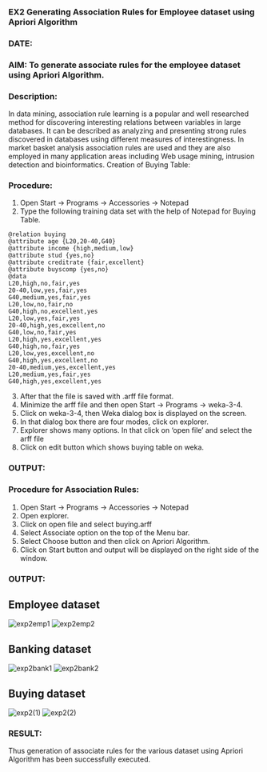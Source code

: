 ### EX2 Generating Association Rules for Employee dataset using Apriori Algorithm
### DATE: 
### AIM: To generate associate rules for the employee dataset using Apriori Algorithm.
### Description:
In data mining, association rule learning is a popular and well researched method for discovering interesting
relations between variables in large databases. It can be described as analyzing and presenting strong rules discovered
in databases using different measures of interestingness. In market basket analysis association rules are used and they
are also employed in many application areas including Web usage mining, intrusion detection and bioinformatics.
Creation of Buying Table:
### Procedure:
1) Open Start -> Programs -> Accessories -> Notepad
2) Type the following training data set with the help of Notepad for Buying Table.

```
@relation buying
@attribute age {L20,20-40,G40}
@attribute income {high,medium,low}
@attribute stud {yes,no}
@attribute creditrate {fair,excellent}
@attribute buyscomp {yes,no}
@data
L20,high,no,fair,yes
20-40,low,yes,fair,yes
G40,medium,yes,fair,yes
L20,low,no,fair,no
G40,high,no,excellent,yes
L20,low,yes,fair,yes
20-40,high,yes,excellent,no
G40,low,no,fair,yes
L20,high,yes,excellent,yes
G40,high,no,fair,yes
L20,low,yes,excellent,no
G40,high,yes,excellent,no
20-40,medium,yes,excellent,yes
L20,medium,yes,fair,yes
G40,high,yes,excellent,yes
```
3) After that the file is saved with .arff file format.
4) Minimize the arff file and then open Start -> Programs -> weka-3-4.
5) Click on weka-3-4, then Weka dialog box is displayed on the screen.
6) In that dialog box there are four modes, click on explorer.
7) Explorer shows many options. In that click on ‘open file’ and select the arff file
8) Click on edit button which shows buying table on weka.
### OUTPUT:


### Procedure for Association Rules:
1) Open Start -> Programs -> Accessories -> Notepad
2) Open explorer.
3) Click on open file and select buying.arff
4) Select Associate option on the top of the Menu bar.
5) Select Choose button and then click on Apriori Algorithm.
6) Click on Start button and output will be displayed on the right side of the window.

### OUTPUT:
## Employee dataset
![exp2emp1](https://github.com/varalakshmi1084/WDM_EXP2/assets/93427594/2753cfc6-cbcc-41f1-a26b-17b76c04ca09)
![exp2emp2](https://github.com/varalakshmi1084/WDM_EXP2/assets/93427594/0a634b6e-5aec-4bfc-82fa-5980291ddd00)
## Banking dataset
![exp2bank1](https://github.com/varalakshmi1084/WDM_EXP2/assets/93427594/07e96211-a387-456b-9040-aede6c41f97b)
![exp2bank2](https://github.com/varalakshmi1084/WDM_EXP2/assets/93427594/7c01d748-ea6c-45d9-b564-e4418113b359)
## Buying dataset
![exp2(1)](https://github.com/varalakshmi1084/WDM_EXP2/assets/93427594/881f1744-ee87-4840-ba1e-7bbb948d06c6)
![exp2(2)](https://github.com/varalakshmi1084/WDM_EXP2/assets/93427594/ba326257-dc42-482c-96a5-7e556c71c5a6)

### RESULT: 
Thus generation of  associate rules for the various dataset using Apriori Algorithm has been successfully executed.
